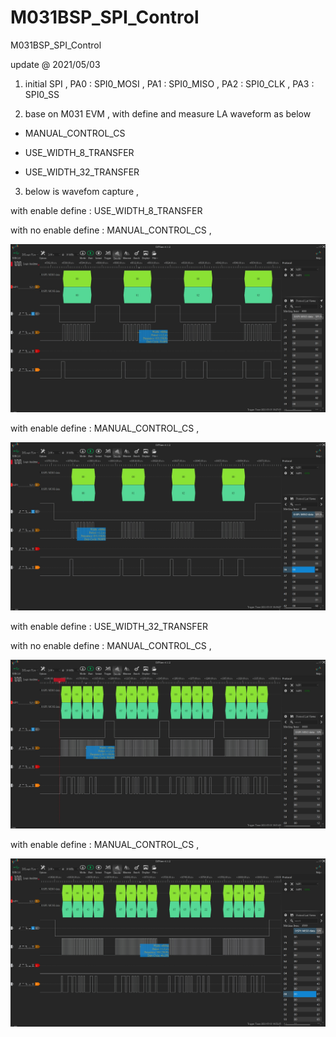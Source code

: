 # M031BSP_SPI_Control
 M031BSP_SPI_Control

update @ 2021/05/03

1. initial SPI , PA0 : SPI0_MOSI , PA1 : SPI0_MISO , PA2 : SPI0_CLK , PA3 : SPI0_SS

2. base on M031 EVM , with define and measure LA waveform as below 

- MANUAL_CONTROL_CS

- USE_WIDTH_8_TRANSFER

- USE_WIDTH_32_TRANSFER

3. below is wavefom capture , 

with enable define : USE_WIDTH_8_TRANSFER

with no enable define : MANUAL_CONTROL_CS , 

![image](https://github.com/released/M031BSP_SPI_Control/blob/main/u8_autoSS_wait_busy_4_bytes.jpg)

with enable define : MANUAL_CONTROL_CS , 

![image](https://github.com/released/M031BSP_SPI_Control/blob/main/u8_manualSS_wait_busy_4_bytes.jpg)

with enable define : USE_WIDTH_32_TRANSFER

with no enable define : MANUAL_CONTROL_CS , 

![image](https://github.com/released/M031BSP_SPI_Control/blob/main/u32_autoSS_wait_busy_4_bytes.jpg)

with enable define : MANUAL_CONTROL_CS , 

![image](https://github.com/released/M031BSP_SPI_Control/blob/main/u32_manualSS_wait_busy_4_bytes.jpg)


